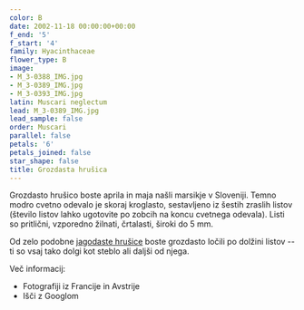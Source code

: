 ```yaml
---
color: B
date: 2002-11-18 00:00:00+00:00
f_end: '5'
f_start: '4'
family: Hyacinthaceae
flower_type: B
image:
- M_3-0388_IMG.jpg
- M_3-0389_IMG.jpg
- M_3-0393_IMG.jpg
latin: Muscari neglectum
lead: M_3-0389_IMG.jpg
lead_sample: false
order: Muscari
parallel: false
petals: '6'
petals_joined: false
star_shape: false
title: Grozdasta hrušica
---
```

Grozdasto hrušico boste aprila in maja našli marsikje v Sloveniji. Temno modro cvetno odevalo je skoraj kroglasto, sestavljeno iz šestih zraslih listov (število listov lahko ugotovite po zobcih na koncu cvetnega odevala). Listi so pritlični, vzporedno žilnati, črtalasti, široki do 5 mm.

Od zelo podobne [jagodaste hrušice](../../muscaribotryoides/jagodasta-hrušica/) boste grozdasto ločili po dolžini listov -- ti so vsaj tako dolgi kot steblo ali daljši od njega.

Več informacij:

-   Fotografiji iz Francije in Avstrije
-   Išči z Googlom
